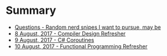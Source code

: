 # Summary

* [Questions - Random nerd snipes I want to pursue, may be](Questions.md)
* [8 August, 2017 - Compiler Design Refresher](CompilerDesign.md)
* [9 August, 2017 - C# Coroutines](CSharpCoroutines.md)
* [10 August, 2017 - Functional Programming Refresher](FuncProg.md)
